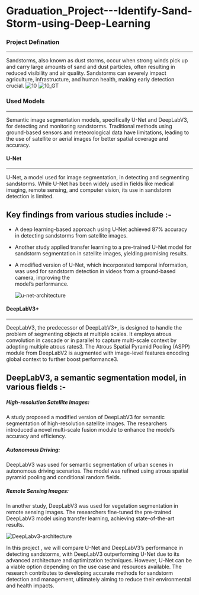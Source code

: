 # Graduation_Project---Identify-Sand-Storm-using-Deep-Learning

### Project Defination
------------------------
Sandstorms, also known as dust storms, occur when strong winds pick up and carry large amounts of sand and
dust particles, often resulting in reduced visibility and air quality. Sandstorms can severely impact agriculture, infrastructure, and human health, making early detection crucial.
![10](https://github.com/Abdelrahman3ly/Graduation_Project---Identify-Sand-Storm-using-Deep-Learning/assets/67483743/0ccfaa73-9159-4c04-8b91-43061b294461) ![10_GT](https://github.com/Abdelrahman3ly/Graduation_Project---Identify-Sand-Storm-using-Deep-Learning/assets/67483743/b10fe5c2-3e88-4659-9f3c-0cf8956eedd2)


### Used Models
---------------
Semantic image segmentation models, specifically U-Net and DeepLabV3, for detecting and monitoring sandstorms.  Traditional methods using ground-based sensors and meteorological data have limitations, leading to the use of satellite or aerial images for better spatial coverage and accuracy.

#### U-Net
-----------
U-Net, a model used for image segmentation, in detecting and segmenting sandstorms. While U-Net has been widely used in fields like medical imaging, remote sensing, and computer vision, its use in sandstorm detection is limited.

Key findings from various studies include :-
----------------------------------------------
  - A deep learning-based approach using U-Net achieved 87% accuracy in detecting sandstorms from satellite images.
  - Another study applied transfer learning to a pre-trained U-Net model for sandstorm segmentation in satellite images, yielding promising results.
  - A modified version of U-Net, which incorporated temporal information, was used for sandstorm detection in videos from a ground-based camera, improving the     
    model’s performance.
    
    ![u-net-architecture](https://github.com/Abdelrahman3ly/Graduation_Project---Identify-Sand-Storm-using-Deep-Learning/assets/67483743/c3780d75-ccff-4b6f-b130-1146ab7d1ded)


#### DeepLabV3+
----------------
DeepLabV3, the predecessor of DeepLabV3+, is designed to handle the problem of segmenting objects at multiple scales. It employs atrous convolution in cascade or in parallel to capture multi-scale context by adopting multiple atrous rates3. The Atrous Spatial Pyramid Pooling (ASPP) module from DeepLabV2 is augmented with image-level features encoding global context to further boost performance3.

DeepLabV3, a semantic segmentation model, in various fields :-
----------------------------------------------------------------
##### High-resolution Satellite Images:
A study proposed a modified version of DeepLabV3 for semantic segmentation of high-resolution satellite images. The researchers introduced a novel multi-scale fusion module to enhance the model’s accuracy and efficiency.
##### Autonomous Driving:
DeepLabV3 was used for semantic segmentation of urban scenes in autonomous driving scenarios. The model was refined using atrous spatial pyramid pooling and conditional random fields.
##### Remote Sensing Images: 
In another study, DeepLabV3 was used for vegetation segmentation in remote sensing images. The researchers fine-tuned the pre-trained DeepLabV3 model using transfer learning, achieving state-of-the-art results.

![DeepLabv3-architecture](https://github.com/Abdelrahman3ly/Graduation_Project---Identify-Sand-Storm-using-Deep-Learning/assets/67483743/c538c4a2-302d-4cb8-a359-ad88824cc16c)







In this project , we will compare U-Net and DeepLabV3’s performance in detecting sandstorms, with DeepLabV3 outperforming U-Net due to its advanced architecture and optimization techniques. However, U-Net can be a viable option depending on the use case and resources available. The research contributes to developing accurate methods for sandstorm detection and management, ultimately aiming to reduce their environmental and health impacts.

